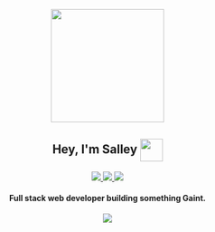 <p align="center">
   <img src="https://github.com/juxsalley/dev_salley/blob/main/logo2.png"/ width="200" align="center">
  <h2 align="center"> Hey, I'm Salley <span width="40px"> </span> <img src="https://media.giphy.com/media/UVG0BN8TOMKkPOJS6e/giphy.gif" width="40px"          align="center"/></h2>
 
</p>

<p align="center">
   <a href="https://twitter.com/__salley">  <img src="https://img.shields.io/badge/-@__salley-1ca0f1?style=flat-square&labelColor=1ca0f1&logo=twitter&logoColor=white&link=https://twitter.com/__salley"/>
      <a/>
         <a href="https://www.linkedin.com/in/dev-salley/">  <img src="https://img.shields.io/badge/-Dev%20Salley-blue?style=flat-square&logo=Linkedin&logoColor=white&link=https://www.linkedin.com/in/dev-salley/"/>
      <a/>
        <a href="#">  <img src="https://img.shields.io/badge/Portfolio-dev%20salley-orange"/>
      <a/>
    
   <h4 align="center"> Full stack web developer building something Gaint.</h4> 
   
   <p align="center">  <img src="https://github-readme-stats.vercel.app/api?username=juxsalley&theme=blueberry&show_icons=true " />
   <p/>
   

</p>

